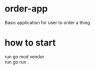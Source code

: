 # order-app
Basic application for user to order a thing

# how to start
run go mod vendor\
run go run .
